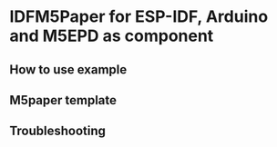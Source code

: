 # IDFM5Paper for ESP-IDF, Arduino and M5EPD as component

## How to use example

## M5paper template

## Troubleshooting
